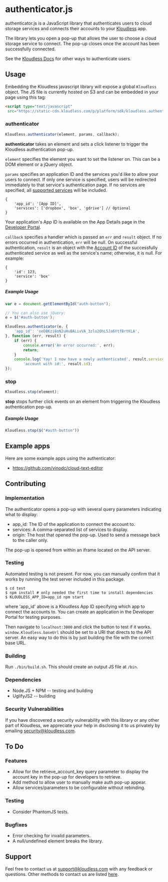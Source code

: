 # authenticator.js

authenticator.js is a JavaScript library that authenticates users
to cloud storage services and connects their accounts to your
[Kloudless](https://developers.kloudless.com) app.

The library lets you open a pop-up that allows the user to choose a cloud
storage service to connect. The pop-up closes once the account has been
successfully connected.

See the [Kloudless Docs](https://developers.kloudless.com/docs#authentication)
for other ways to authenticate users.

## Usage

Embedding the Kloudless javascript library will expose a global
`Kloudless` object. The JS file is currently hosted on S3 and can be embedded
in your page using this tag:

```html
<script type="text/javascript"
 src="https://static-cdn.kloudless.com/p/platform/sdk/kloudless.authenticator.v0.1.js"></script>
```

### authenticator

```javascript
Kloudless.authenticator(element, params, callback);
```

**authenticator** takes an element and sets a click listener to trigger the
Kloudless authentication pop-up.

`element` specifies the element you want to set the listener on. This can be
a DOM element or a jQuery object.

`params` specifies an application ID and the services you'd like to allow your
users to connect. If only one service is specified, users will be redirected
immediately to that service's authentication page. If no services are specified,
all [supported services](https://developers.kloudless.com/docs#accounts)
will be included.

    {
        'app_id': '[App ID]',
        'services': ['dropbox', 'box', 'gdrive'] // Optional
    }

Your application's App ID is available on the App Details page in the
[Developer Portal](https://developers.kloudless.com).

`callback` specifies a handler which is passed an `err` and `result` object. If
no errors occurred in authentication, `err` will be null. On successful
authentication, `result` is an object with the
[Account ID](https://developers.kloudless.com/docs#accounts)
of the successfully authenticated service as well as the service's name;
otherwise, it is null. For example:

    {
        'id': 123,
        'service': 'box'
    }

##### Example Usage

```javascript
var e = document.getElementById("auth-button");

// You can also use jQuery:
e = $('#auth-button');

Kloudless.authenticator(e, {
    'app_id': 'oeD8Kzi8oN2uHvBALivVA_3zlo2OhL5Ja6YtfBrtKLA',
}, function (err, result) {
    if (err) {
        console.error('An error occurred:', err);
        return;
    }
    console.log('Yay! I now have a newly authenticated', result.service,
        'account with id:', result.id);
});
```

### stop

```javascript
Kloudless.stop(element);
```
**stop** stops further click events on an element from triggering the
Kloudless authentication pop-up.

##### Example Usage

```javascript
Kloudless.stop($("#auth-button"))
```

## Example apps

Here are some example apps using the authenticator:

* https://github.com/vinodc/cloud-text-editor

## Contributing

### Implementation

The authenticator opens a pop-up with several query parameters indicating what
to display:

* app_id: The ID of the application to connect the account to.
* services: A comma-separated list of services to display.
* origin: The host that opened the pop-up. Used to send a message back to the
  caller only.

The pop-up is opened from within an iframe located on the API server.

### Testing
Automated testing is not present. For now, you can manually confirm that it
works by running the test server included in this package.

    $ cd test
    $ npm install # only needed the first time to install dependencies
    $ KLOUDLESS_APP_ID=app_id npm start

where 'app_id' above is a Kloudless App ID specifying which app to connect the
accounts to. You can create an application in the Developer Portal for testing
purposes.

Then navigate to `localhost:3000` and click the button to test if it works.
`window.Kloudless.baseUrl` should be set to a URI that directs to the API server.
An easy way to do this is by just building the file with the correct base URL.

### Building
Run `./bin/build.sh`. This should create an output JS file at `/bin`.

### Dependencies
* Node.JS + NPM -- testing and building
* UglifyJS2 -- building

### Security Vulnerabilities

If you have discovered a security vulnerability with this library or any other
part of Kloudless, we appreciate your help in disclosing it to us privately by
emailing security@kloudless.com.

## To Do
### Features
* Allow for the retrieve_account_key query parameter to display the account
  key in the pop-up for developers to retrieve.
* Add method to allow user to manually make auth pop-up appear.
* Allow services/parameters to be configurable without rebinding.

### Testing
* Consider PhantomJS tests.

### Bugfixes
* Error checking for invalid parameters.
 * A null/undefined element breaks the library.

## Support

Feel free to contact us at support@kloudless.com with any feedback or
questions. Other methods to contact us are listed
[here](https://developers.kloudless.com/docs#getting-help).

